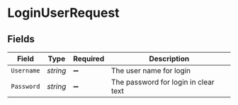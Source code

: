 # LoginUserRequest


## Fields

| Field                                | Type                                 | Required                             | Description                          |
| ------------------------------------ | ------------------------------------ | ------------------------------------ | ------------------------------------ |
| `Username`                           | *string*                             | :heavy_minus_sign:                   | The user name for login              |
| `Password`                           | *string*                             | :heavy_minus_sign:                   | The password for login in clear text |